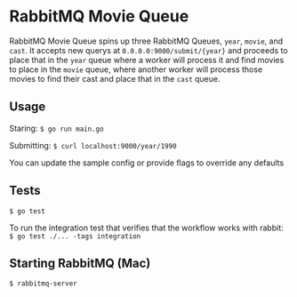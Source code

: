 # RabbitMQ Movie Queue

RabbitMQ Movie Queue spins up three RabbitMQ Queues, `year`, `movie`, and `cast`. It accepts new querys at `0.0.0.0:9000/submit/{year}` and proceeds to place that in the `year` queue where a worker will process it and find movies to place in the `movie` queue, where another worker will process those movies to find their cast and place that in the `cast` queue.

## Usage
Staring:
`$ go run main.go`

Submitting:
`$ curl localhost:9000/year/1990`

You can update the sample config or provide flags to override any defaults

## Tests
`$ go test`

To run the integration test that verifies that the workflow works with rabbit:
`$ go test ./... -tags integration`

## Starting RabbitMQ (Mac)
`$ rabbitmq-server`